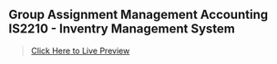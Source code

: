 ## Group Assignment Management Accounting IS2210 - Inventry Management System

> [Click Here to Live Preview](https://lustrous-narwhal-c8118f.netlify.app/) 
